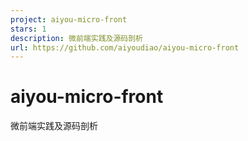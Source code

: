 ```yaml
---
project: aiyou-micro-front
stars: 1
description: 微前端实践及源码剖析
url: https://github.com/aiyoudiao/aiyou-micro-front
---
```


aiyou-micro-front
=================

微前端实践及源码剖析
